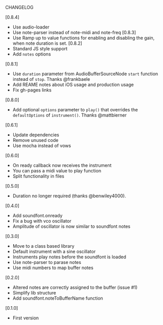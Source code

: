 CHANGELOG

[0.8.4]
- Use audio-loader
- Use note-parser instead of note-midi and note-freq
[0.8.3]
- Use Ramp up to value functions for enabling and disabling the gain, when note duration is set.
[0.8.2]
- Standard JS style support
- Add `notes` options

[0.8.1]
- Use `duration` parameter from AudioBufferSourceNode `start` function instead of `stop`. Thanks @frankbaele
- Add REAME notes about iOS usage and production usage
- Fix gh-pages links


[0.8.0]
- Add optional `options` parameter to `play()` that overrides the `defaultOptions` of `instrument()`. Thanks @mattbierner

[0.6.1]
- Update dependencies
- Remove unused code
- Use mocha instead of vows

[0.6.0]
- On ready callback now receives the instrument
- You can pass a midi value to play function
- Split functionality in files

[0.5.0]
- Duration no longer required (thanks @benwiley4000).

[0.4.0]
- Add soundfont.onready
- Fix a bug with vco oscillator
- Amplitude of oscillator is now similar to soundfont notes

[0.3.0]
- Move to a class based library
- Default instrument with a sine oscillator
- Instruments play notes before the soundfont is loaded
- Use note-parser to parase notes
- Use midi numbers to map buffer notes

[0.2.0]
- Altered notes are correctly assigned to the buffer (issue #1)
- Simplify lib structure
- Add soundfont.noteToBufferName function

[0.1.0]
- First version
